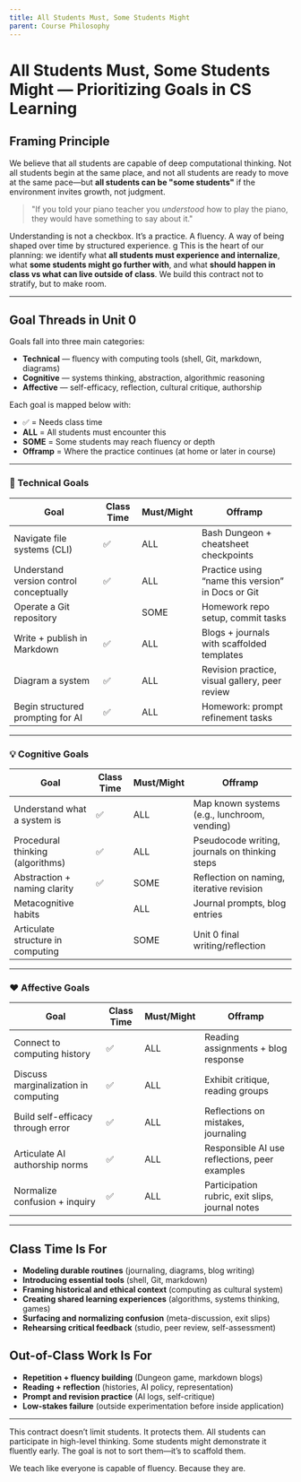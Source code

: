 ```yaml
---
title: All Students Must, Some Students Might
parent: Course Philosophy
---
```


# All Students Must, Some Students Might — Prioritizing Goals in CS Learning

## Framing Principle

We believe that all students are capable of deep computational thinking. Not all students begin at the same place, and not all students are ready to move at the same pace—but **all students can be "some students"** if the environment invites growth, not judgment.

> "If you told your piano teacher you *understood* how to play the piano, they would have something to say about it."

Understanding is not a checkbox. It’s a practice. A fluency. A way of being shaped over time by structured experience.
g
This is the heart of our planning: we identify what **all students must experience and internalize**, what **some students might go further with**, and what **should happen in class vs what can live outside of class**. We build this contract not to stratify, but to make room.

---

## Goal Threads in Unit 0

Goals fall into three main categories:

* **Technical** — fluency with computing tools (shell, Git, markdown, diagrams)
* **Cognitive** — systems thinking, abstraction, algorithmic reasoning
* **Affective** — self-efficacy, reflection, cultural critique, authorship

Each goal is mapped below with:

* ✅ = Needs class time
* **ALL** = All students must encounter this
* **SOME** = Some students may reach fluency or depth
* **Offramp** = Where the practice continues (at home or later in course)

---

### 🔧 Technical Goals

| Goal                                    | Class Time | Must/Might | Offramp                                           |
| --------------------------------------- | ---------- | ---------- | ------------------------------------------------- |
| Navigate file systems (CLI)             | ✅          | ALL        | Bash Dungeon + cheatsheet checkpoints             |
| Understand version control conceptually | ✅          | ALL        | Practice using “name this version” in Docs or Git |
| Operate a Git repository                |            | SOME       | Homework repo setup, commit tasks                 |
| Write + publish in Markdown             | ✅          | ALL        | Blogs + journals with scaffolded templates        |
| Diagram a system                        | ✅          | ALL        | Revision practice, visual gallery, peer review    |
| Begin structured prompting for AI       | ✅          | ALL        | Homework: prompt refinement tasks                 |

---

### 💡 Cognitive Goals

| Goal                              | Class Time | Must/Might | Offramp                                        |
| --------------------------------- | ---------- | ---------- | ---------------------------------------------- |
| Understand what a system is       | ✅          | ALL        | Map known systems (e.g., lunchroom, vending)   |
| Procedural thinking (algorithms)  | ✅          | ALL        | Pseudocode writing, journals on thinking steps |
| Abstraction + naming clarity      | ✅          | SOME       | Reflection on naming, iterative revision       |
| Metacognitive habits              |            | ALL        | Journal prompts, blog entries                  |
| Articulate structure in computing |            | SOME       | Unit 0 final writing/reflection                |

---

### ❤️ Affective Goals

| Goal                                 | Class Time | Must/Might | Offramp                                         |
| ------------------------------------ | ---------- | ---------- | ----------------------------------------------- |
| Connect to computing history         | ✅          | ALL        | Reading assignments + blog response             |
| Discuss marginalization in computing | ✅          | ALL        | Exhibit critique, reading groups                |
| Build self-efficacy through error    | ✅          | ALL        | Reflections on mistakes, journaling             |
| Articulate AI authorship norms       | ✅          | ALL        | Responsible AI use reflections, peer examples   |
| Normalize confusion + inquiry        | ✅          | ALL        | Participation rubric, exit slips, journal notes |

---

## Class Time Is For

* **Modeling durable routines** (journaling, diagrams, blog writing)
* **Introducing essential tools** (shell, Git, markdown)
* **Framing historical and ethical context** (computing as cultural system)
* **Creating shared learning experiences** (algorithms, systems thinking, games)
* **Surfacing and normalizing confusion** (meta-discussion, exit slips)
* **Rehearsing critical feedback** (studio, peer review, self-assessment)

## Out-of-Class Work Is For

* **Repetition + fluency building** (Dungeon game, markdown blogs)
* **Reading + reflection** (histories, AI policy, representation)
* **Prompt and revision practice** (AI logs, self-critique)
* **Low-stakes failure** (outside experimentation before inside application)

---

This contract doesn’t limit students. It protects them. All students can participate in high-level thinking. Some students might demonstrate it fluently early. The goal is not to sort them—it’s to scaffold them.

We teach like everyone is capable of fluency. Because they are.

